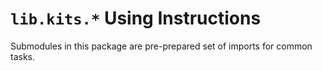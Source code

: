 # `lib.kits.*` Using Instructions

Submodules in this package are pre-prepared set of imports for common tasks.
